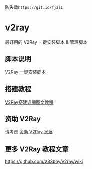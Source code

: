 防失效`https://git.io/fj2lI`

# v2ray
最好用的 V2Ray 一键安装脚本 &amp; 管理脚本

## 脚本说明
[V2Ray 一键安装脚本](https://github.com/233boy/v2ray/wiki/V2Ray%E4%B8%80%E9%94%AE%E5%AE%89%E8%A3%85%E8%84%9A%E6%9C%AC)

## 搭建教程
[V2Ray搭建详细图文教程](https://github.com/233boy/v2ray/wiki/V2Ray%E6%90%AD%E5%BB%BA%E8%AF%A6%E7%BB%86%E5%9B%BE%E6%96%87%E6%95%99%E7%A8%8B)

## 资助 V2Ray
请考虑 [资助 V2Ray 发展](https://www.v2ray.com/chapter_00/02_donate.html)

## 更多 V2Ray 教程文章
https://github.com/233boy/v2ray/wiki
